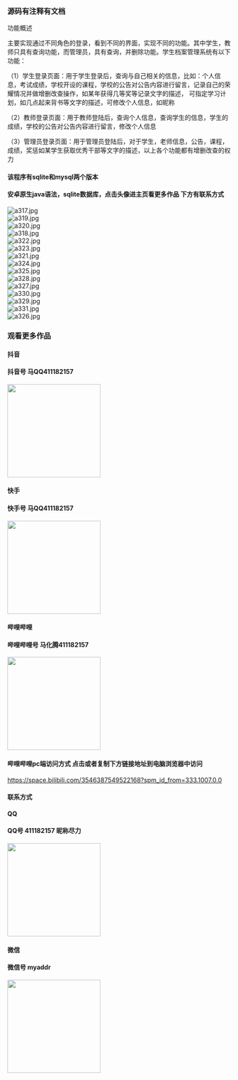 ### 源码有注释有文档
功能概述

主要实现通过不同角色的登录，看到不同的界面，实现不同的功能。其中学生，教师只具有查询功能，而管理员，具有查询，并删除功能。学生档案管理系统有以下功能：

（1）学生登录页面：用于学生登录后，查询与自己相关的信息，比如：个人信息，考试成绩，学校开设的课程，学校的公告对公告内容进行留言，记录自己的荣耀情况并做增删改查操作，如某年获得几等奖等记录文字的描述，
可指定学习计划，如几点起来背书等文字的描述，可修改个人信息，如昵称

（2）教师登录页面：用于教师登陆后，查询个人信息，查询学生的信息，学生的成绩，学校的公告对公告内容进行留言，修改个人信息

（3）管理员登录页面：用于管理员登陆后，对于学生，老师信息，公告，课程，成绩，奖惩如某学生获取优秀干部等文字的描述，以上各个功能都有增删改查的权力


#### 该程序有sqlite和mysql两个版本

#### 安卓原生java语法，sqlite数据库，点击头像进主页看更多作品 下方有联系方式
 <img src='https://img.alicdn.com/imgextra/i3/1658540494/O1CN01n7jCI21FWIaHIzdlK_!!1658540494.jpg' alt='a317.jpg' /></br> 
 <img src='https://img.alicdn.com/imgextra/i3/1658540494/O1CN01rvrXBd1FWIaGtepEI_!!1658540494.jpg' alt='a319.jpg' /></br> 
 <img src='https://img.alicdn.com/imgextra/i2/1658540494/O1CN01OKzew61FWIaDXxYG7_!!1658540494.jpg' alt='a320.jpg' /></br> 
 <img src='https://img.alicdn.com/imgextra/i3/1658540494/O1CN01ZA6sIx1FWIaDakgQe_!!1658540494.jpg' alt='a318.jpg' /></br> 
 <img src='https://img.alicdn.com/imgextra/i1/1658540494/O1CN01vVhLjQ1FWIaDXLp9U_!!1658540494.jpg' alt='a322.jpg' /></br> 
 <img src='https://img.alicdn.com/imgextra/i4/1658540494/O1CN01ktaMy11FWIaG1nUW0_!!1658540494.jpg' alt='a323.jpg' /></br> 
 <img src='https://img.alicdn.com/imgextra/i3/1658540494/O1CN01sPJ6RB1FWIaIhiuRM_!!1658540494.jpg' alt='a321.jpg' /></br> 
 <img src='https://img.alicdn.com/imgextra/i2/1658540494/O1CN01IPtw1P1FWIaBFdnfs_!!1658540494.jpg' alt='a324.jpg' /></br> 
 <img src='https://img.alicdn.com/imgextra/i3/1658540494/O1CN01B9N5871FWIaBjDyq1_!!1658540494.jpg' alt='a325.jpg' /></br> 
 <img src='https://img.alicdn.com/imgextra/i3/1658540494/O1CN01cxTsgz1FWIaDahGN7_!!1658540494.jpg' alt='a328.jpg' /></br> 
 <img src='https://img.alicdn.com/imgextra/i4/1658540494/O1CN01uCx9TW1FWIaDal5PA_!!1658540494.jpg' alt='a327.jpg' /></br> 
 <img src='https://img.alicdn.com/imgextra/i3/1658540494/O1CN01K7iCkW1FWIaDajsas_!!1658540494.jpg' alt='a330.jpg' /></br> 
 <img src='https://img.alicdn.com/imgextra/i4/1658540494/O1CN01uc0qKf1FWIaEIbVZK_!!1658540494.jpg' alt='a329.jpg' /></br> 
 <img src='https://img.alicdn.com/imgextra/i1/1658540494/O1CN01BCvYTp1FWIaHJ2OEx_!!1658540494.jpg' alt='a331.jpg' /></br> 
 <img src='https://img.alicdn.com/imgextra/i4/1658540494/O1CN017sKhZq1FWIaDXxPxa_!!1658540494.jpg' alt='a326.jpg' /></br>
### 观看更多作品

#### 抖音
#### 抖音号  马QQ411182157
<img src="https://gitee.com/QQ411182157/mingpian/raw/master/douyin.png" width="210px">

#### 快手
#### 快手号  马QQ411182157

<img src="https://gitee.com/QQ411182157/mingpian/raw/master/kuaishou.jpg" width="210px">

#### 哔哩哔哩
#### 哔哩哔哩号  马化腾411182157

<img src="https://gitee.com/QQ411182157/mingpian/raw/master/bili.png" width="210px">

#### 哔哩哔哩pc端访问方式 点击或者复制下方链接地址到电脑浏览器中访问

https://space.bilibili.com/3546387549522168?spm_id_from=333.1007.0.0


#### 联系方式
#### QQ
#### QQ号 411182157 昵称尽力

<img src="https://gitee.com/QQ411182157/mingpian/raw/master/qq.jpg" width="210px">

#### 微信
#### 微信号 myaddr

<img src="https://gitee.com/QQ411182157/mingpian/raw/master/weixin.png" width="210px">
